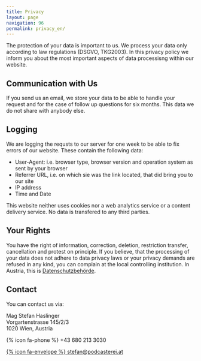 ```yaml
---
title: Privacy
layout: page
navigation: 96
permalink: privacy_en/
---
```


The protection of your data is important to us. We process your data only
according to law regulations (DSGVO, TKG2003). In this privacy policy we
inform you about the most important aspects of data processisng within our
website.

## Communication with Us

If you send us an email, we store your data to be able to handle your request
and for the case of follow up questions for six months. This data we do not
share with anybody else.

## Logging

We are logging the requsts to our server for one week to be able to fix
errors of our website. These contain the following data:

* User-Agent: i.e. browser type, browser version and operation system as sent
  by your browser
* Referrer URL, i.e. on which sie was the link located, that did bring you to
  our site
* IP address
* Time and Date

This website neither uses cookies nor a web analytics service or a content
delivery service. No data is transfered to any third parties.

## Your Rights

You have the right of information, correction, deletion, restriction 
transfer, cancellation and protest on principle. If you believe, that the 
processing of your data does not adhere to data privacy laws or your 
privacy demands are refused in any kind, you can complain at the local
controlling institution. In Austria, this is 
[Datenschutzbehörde](https://www.dsb.gv.at/).


## Contact

You can contact us via:

Mag Stefan Haslinger<br/>
Vorgartenstrasse 145/2/3<br/>
1020 Wien, Austria<br/>

{% icon fa-phone %} +43 680 213 3030

[{% icon fa-envelope %} stefan@podcasterei.at](mailto://stefan@panoptikum.social)

<br/>
